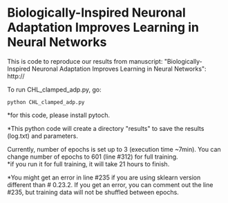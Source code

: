 # Biologically-Inspired Neuronal Adaptation Improves Learning in Neural Networks
This is code to reproduce our results from manuscript: "Biologically-Inspired Neuronal Adaptation Improves Learning in Neural Networks":
http://

To run CHL_clamped_adp.py, go:

```
python CHL_clamped_adp.py 
```
*for this code, please install pytoch.


*This python code will create a directory "results" to save the results (log.txt) and parameters.

Currently, number of epochs is set up to 3 (execution time ~7min). You can change number of epochs to 601 (line #312) for full training. <br/>
*if you run it for full training, it will take 21 hours to finish.<br/>

*You might get an error in line #235 if you are using sklearn version different than # 0.23.2. If you get an error, you can  comment out the line #235, but training data will not be shuffled between epochs.
